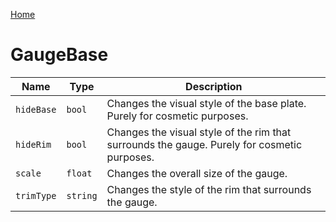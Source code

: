 [Home](https://wnp78.github.io/JunoXml/)

# GaugeBase


|Name|Type|Description|
|--|--|--|
|`hideBase`|`bool`|Changes the visual style of the base plate. Purely for cosmetic purposes.|
|`hideRim`|`bool`|Changes the visual style of the rim that surrounds the gauge. Purely for cosmetic purposes.|
|`scale`|`float`|Changes the overall size of the gauge.|
|`trimType`|`string`|Changes the style of the rim that surrounds the gauge.|


